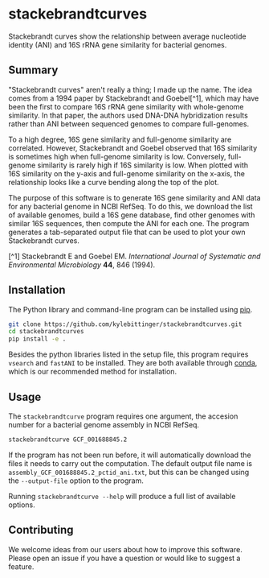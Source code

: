 # stackebrandtcurves

Stackebrandt curves show the relationship between average nucleotide
identity (ANI) and 16S rRNA gene similarity for bacterial genomes.

## Summary

"Stackebrandt curves" aren't really a thing; I made up the name. The idea
comes from a 1994 paper by Stackebrandt and Goebel[^1], which may have been
the first to compare 16S rRNA gene similarity with whole-genome
similarity. In that paper, the authors used DNA-DNA hybridization results
rather than ANI between sequenced genomes to compare full-genomes.

To a high degree, 16S gene similarity and full-genome similarity are
correlated. However, Stackebrandt and Goebel observed that 16S
similarity is sometimes high when full-genome similarity is
low. Conversely, full-genome similarity is rarely high if 16S
similarity is low. When plotted with 16S similarity on the y-axis and
full-genome similarity on the x-axis, the relationship looks like a
curve bending along the top of the plot.

The purpose of this software is to generate 16S gene similarity and
ANI data for any bacterial genome in NCBI RefSeq. To do this, we
download the list of available genomes, build a 16S gene database,
find other genomes with similar 16S sequences, then compute the ANI
for each one. The program generates a tab-separated output file that
can be used to plot your own Stackebrandt curves.

[^1] Stackebrandt E and Goebel EM. *International Journal of Systematic
and Environmental Microbiology* **44**, 846 (1994).

## Installation

The Python library and command-line program can be installed using
[pip](https://pypi.org/project/pip/).

```bash
git clone https://github.com/kylebittinger/stackebrandtcurves.git
cd stackebrandtcurves
pip install -e .
```

Besides the python libraries listed in the setup file, this program
requires `vsearch` and `fastANI` to be installed. They are both available
through [conda](https://anaconda.org/bioconda/vsearch), which is our
recommended method for installation.

## Usage

The `stackebrandtcurve` program requires one argument, the accesion number
for a bacterial genome assembly in NCBI RefSeq.

```bash
stackebrandtcurve GCF_001688845.2
```

If the program has not been run before, it will automatically download
the files it needs to carry out the computation. The default output file
name is `assembly_GCF_001688845.2_pctid_ani.txt`, but this can be changed
using the `--output-file` option to the program.

Running `stackebrandtcurve --help` will produce a full list of available
options.

## Contributing

We welcome ideas from our users about how to improve this
software. Please open an issue if you have a question or would like to
suggest a feature.

